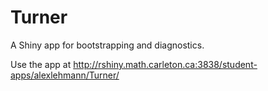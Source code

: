 # Turner
A Shiny app for bootstrapping and diagnostics.

Use the app at http://rshiny.math.carleton.ca:3838/student-apps/alexlehmann/Turner/ 
